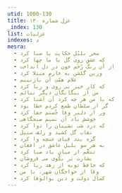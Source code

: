 ```yaml
---
utid: 1000-130
title: غزل شماره ۱۳۰
_index: 130
list: غزلیات
indexes: د
mesra:
  - سحر بلبُل حکایت با صبا کرد
  - که عشقِ روی گل با ما چها کرد
  - از آن رنگِ رُخَم خون در دل انداخت
  - وزین گلشن به خارم مبتلا کرد
  - غلام همّتِ آن نازنینم
  - که کار خیر بی روی و ریا کرد
  - من از بیگانگان دیگر ننالم
  - که با من هر چه کرد آن آشنا کرد
  - گر از سلطان طمع کردم خطا بود
  - ور از دلبر وفا جُستم جفا کرد
  - خوشش باد آن نسیم صبحگاهی
  - که درد شب نشینان را دوا کرد
  - نقاب گل کشید و زلف سنبل
  - گره بند قبای غنچه وا کرد
  - به هر سو بلبل عاشق در افغان
  - تنعُّم از میان باد صبا کرد
  - بشارت بَر بکُوی می فروشان
  - که حافظ توبه از زهد ریا کرد
  - وفا از خواجگان شهر، با من
  - کمال دولت و دین بوالوفا کرد
---
```

